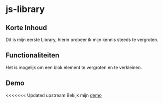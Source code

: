 # js-library

## Korte Inhoud
Dit is mijn eerste Library, hierin probeer ik mijn kennis steeds te vergroten.

## Functionaliteiten
Het is mogelijk om een blok element te vergroten en te verkleinen.

## Demo
<<<<<<< Updated upstream
Bekijk mijn [demo](http://i341402.iris.fhict.nl/portfolio_semester_4/portfolio/js-library/)
